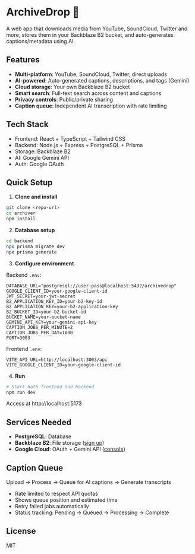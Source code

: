 # ArchiveDrop 📁

A web app that downloads media from YouTube, SoundCloud, Twitter and more, stores them in your Backblaze B2 bucket, and auto-generates captions/metadata using AI.

## Features

- **Multi-platform**: YouTube, SoundCloud, Twitter, direct uploads
- **AI-powered**: Auto-generated captions, descriptions, and tags (Gemini)
- **Cloud storage**: Your own Backblaze B2 bucket
- **Smart search**: Full-text search across content and captions
- **Privacy controls**: Public/private sharing
- **Caption queue**: Independent AI transcription with rate limiting

## Tech Stack

- Frontend: React + TypeScript + Tailwind CSS
- Backend: Node.js + Express + PostgreSQL + Prisma
- Storage: Backblaze B2
- AI: Google Gemini API
- Auth: Google OAuth

## Quick Setup

1. **Clone and install**
```bash
git clone <repo-url>
cd archiver
npm install
```

2. **Database setup**
```bash
cd backend
npx prisma migrate dev
npx prisma generate
```

3. **Configure environment**

Backend `.env`:
```env
DATABASE_URL="postgresql://user:pass@localhost:5432/archivedrop"
GOOGLE_CLIENT_ID=your-google-client-id
JWT_SECRET=your-jwt-secret
B2_APPLICATION_KEY_ID=your-b2-key-id
B2_APPLICATION_KEY=your-b2-application-key
B2_BUCKET_ID=your-b2-bucket-id
BUCKET_NAME=your-bucket-name
GEMINI_API_KEY=your-gemini-api-key
CAPTION_JOBS_PER_MINUTE=2
CAPTION_JOBS_PER_DAY=1000
PORT=3003
```

Frontend `.env`:
```env
VITE_API_URL=http://localhost:3003/api
VITE_GOOGLE_CLIENT_ID=your-google-client-id
```

4. **Run**
```bash
# Start both frontend and backend
npm run dev
```

Access at http://localhost:5173

## Services Needed

- **PostgreSQL**: Database
- **Backblaze B2**: File storage ([sign up](https://www.backblaze.com/b2))
- **Google Cloud**: OAuth + Gemini API ([console](https://console.cloud.google.com))

## Caption Queue

Upload → Process → Queue for AI captions → Generate transcripts

- Rate limited to respect API quotas
- Shows queue position and estimated time
- Retry failed jobs automatically
- Status tracking: Pending → Queued → Processing → Complete

## License

MIT 